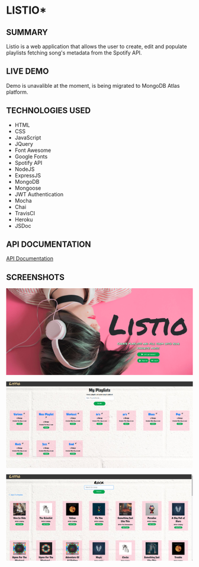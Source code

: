 # LISTIO*

## SUMMARY

Listio is a web application that allows the user to create, edit and populate playlists fetching song's metadata from the Spotify API.

## LIVE DEMO

Demo is unavalible at the moment, is being migrated to MongoDB Atlas platform.

## TECHNOLOGIES USED

- HTML
- CSS
- JavaScript
- JQuery
- Font Awesome
- Google Fonts
- Spotify API
- NodeJS
- ExpressJS
- MongoDB
- Mongoose
- JWT Authentication
- Mocha
- Chai
- TravisCI
- Heroku
- JSDoc

## API DOCUMENTATION

[API Documentation](https://carlostrujillo90.github.io/Listio/)

## SCREENSHOTS

![screenshot](screenshots/00.png)

![screenshot](screenshots/01.png)

![screenshot](screenshots/02.png)
